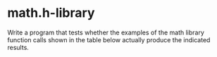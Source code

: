 # math.h-library
Write a program that tests whether the examples of the math library function calls shown in the table below actually produce the indicated results.
